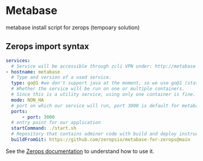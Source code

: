 # Metabase
metabase install script for zerops (tempoary solution)

## Zerops import syntax

```yaml
services:
  # Service will be accessible through zcli VPN under: http://metabase
- hostname: metabase
  # Type and version of a used service.
  type: go@1 #we don't support java at the moment, so we use go@1 (static binary container)
  # Whether the service will be run on one or multiple containers.
  # Since this is a utility service, using only one container is fine.
  mode: NON_HA
  # port on which our service will run, port 3000 is default for metabase
  ports:
      - port: 3000
  # entry point for our application
  startCommand: ./start.sh
  # Repository that contains adminer code with build and deploy instructions.
  buildFromGit: https://github.com/zeropsio/metabase-for-zerops@main
```

See the [Zerops documentation](https://docs.zerops.io/documentation/export-import/project-service-export-import.html) to understand how to use it.